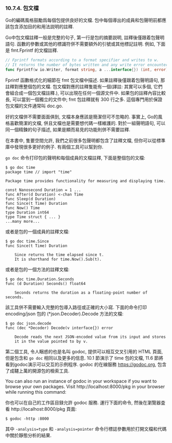 ### 10.7.4. 包文檔

Go的編碼風格鼓勵爲每個包提供良好的文檔. 包中每個導出的成員和包聲明前都應該包含添加目的和用法説明的註釋.

Go中包文檔註釋一般是完整的句子, 第一行是包的摘要説明, 註釋後僅跟着包聲明語句. 函數的參數或其他的標識符併不需要額外的引號或其他標記註明. 例如, 下面是 fmt.Fprintf 的文檔註釋.

```Go
// Fprintf formats according to a format specifier and writes to w.
// It returns the number of bytes written and any write error encountered.
func Fprintf(w io.Writer, format string, a ...interface{}) (int, error)
```

Fprintf 函數格式化的細節在 fmt 包文檔中描述. 如果註釋後僅跟着包聲明語句, 那註釋對應整個包的文檔. 包文檔對應的註釋隻能有一個(譯註: 其實可以多個, 它們會組合成一個包文檔註釋.), 可以出現在任何一個源文件中. 如果包的註釋內容比較長, 可以當到一個獨立的文件中; fmt 包註釋就有 300 行之多. 這個專門用於保證包文檔的文件通常叫 doc.go.

好的文檔併不需要面面俱到, 文檔本身應該是簡潔但可不忽略的. 事實上, Go的風格喜歡簡潔的文檔, 併且文檔也是需要想代碼一樣維護的. 對於一組聲明語句, 可以同一個精鍊的句子描述, 如果是顯而易見的功能則併不需要註釋.

在本書中, 隻要空間允許, 我們之前很多包聲明都包含了註釋文檔, 但你可以從標準庫中發現很多更好的例子. 有兩個工具可以幫到你.

`go doc` 命令打印包的聲明和每個成員的文檔註釋, 下面是整個包的文檔:

```
$ go doc time
package time // import "time"

Package time provides functionality for measuring and displaying time.

const Nanosecond Duration = 1 ...
func After(d Duration) <-chan Time
func Sleep(d Duration)
func Since(t Time) Duration
func Now() Time
type Duration int64
type Time struct { ... }
...many more...
```

或者是包的一個成員的註釋文檔:

```
$ go doc time.Since
func Since(t Time) Duration

	Since returns the time elapsed since t.
	It is shorthand for time.Now().Sub(t).
```

或者是包的一個方法的註釋文檔:

```
$ go doc time.Duration.Seconds
func (d Duration) Seconds() float64

	Seconds returns the duration as a floating-point number of seconds.
```

該工具併不需要輸入完整的包導入路徑或正確的大小寫. 下面的命令打印 encoding/json 包的 (*json.Decoder).Decode 方法的文檔:

```
$ go doc json.decode
func (dec *Decoder) Decode(v interface{}) error

	Decode reads the next JSON-encoded value from its input and stores
	it in the value pointed to by v.
```

第二個工具, 令人睏惑的也是名叫 godoc, 提供可以相互交叉引用的 HTML 頁面, 但是包含和 `go doc` 相同以及更多的信息. 10.1 節演示了 time 包的文檔, 11.6 節將看到godoc演示可以交互的示例程序. godoc 的在線服務 https://godoc.org, 包含了成韆上萬的開源包的檢索工具.

You can also run an instance of godoc in your workspace if you want to  browse your own packages. Visit http://localhost:8000/pkg in your browser while running this command:

你也可以在自己的工作區目録允許 godoc 服務. 運行下面的命令, 然後在瀏覽器査看 http://localhost:8000/pkg 頁面:

```
$ godoc -http :8000
```

其中 `-analysis=type` 和 `-analysis=pointer` 命令行標誌參數用於打開文檔和代碼中關於靜態分析的結果.

